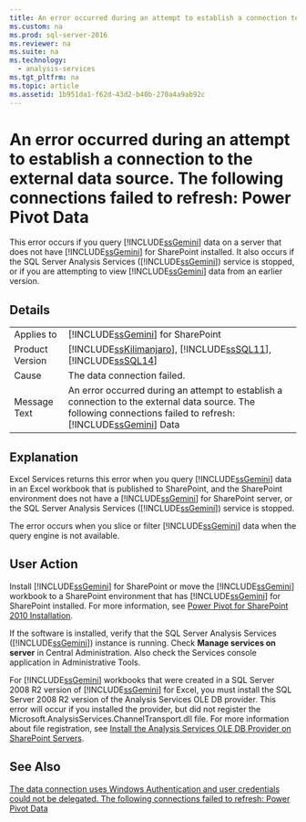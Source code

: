 ```yaml
---
title: An error occurred during an attempt to establish a connection to the external data source. The following connections failed to refresh: Power Pivot Data
ms.custom: na
ms.prod: sql-server-2016
ms.reviewer: na
ms.suite: na
ms.technology: 
  - analysis-services
ms.tgt_pltfrm: na
ms.topic: article
ms.assetid: 1b951da1-f62d-43d2-b40b-270a4a9ab92c
---
```

# An error occurred during an attempt to establish a connection to the external data source. The following connections failed to refresh: Power Pivot Data
  This error occurs if you query [!INCLUDE[ssGemini](../../Token\Other/ssGemini_md.md)] data on a server that does not have [!INCLUDE[ssGemini](../../Token\Other/ssGemini_md.md)] for SharePoint installed. It also occurs if the SQL Server Analysis Services \([!INCLUDE[ssGemini](../../Token\Other/ssGemini_md.md)]\) service is stopped, or if you are attempting to view [!INCLUDE[ssGemini](../../Token\Other/ssGemini_md.md)] data from an earlier version.  
  
## Details  
  
|||  
|-|-|  
|Applies to|[!INCLUDE[ssGemini](../../Token\Other/ssGemini_md.md)] for SharePoint|  
|Product Version|[!INCLUDE[ssKilimanjaro](../../Token\Other/ssKilimanjaro_md.md)], [!INCLUDE[ssSQL11](../../Token\Other/ssSQL11_md.md)], [!INCLUDE[ssSQL14](../../Token\Other/ssSQL14_md.md)]|  
|Cause|The data connection failed.|  
|Message Text|An error occurred during an attempt to establish a connection to the external data source. The following connections failed to refresh: [!INCLUDE[ssGemini](../../Token\Other/ssGemini_md.md)] Data|  
  
## Explanation  
 Excel Services returns this error when you query [!INCLUDE[ssGemini](../../Token\Other/ssGemini_md.md)] data in an Excel workbook that is published to SharePoint, and the SharePoint environment does not have a [!INCLUDE[ssGemini](../../Token\Other/ssGemini_md.md)] for SharePoint server, or the SQL Server Analysis Services \([!INCLUDE[ssGemini](../../Token\Other/ssGemini_md.md)]\) service is stopped.  
  
 The error occurs when you slice or filter [!INCLUDE[ssGemini](../../Token\Other/ssGemini_md.md)] data when the query engine is not available.  
  
## User Action  
 Install [!INCLUDE[ssGemini](../../Token\Other/ssGemini_md.md)] for SharePoint or move the [!INCLUDE[ssGemini](../../Token\Other/ssGemini_md.md)] workbook to a SharePoint environment that has [!INCLUDE[ssGemini](../../Token\Other/ssGemini_md.md)] for SharePoint installed. For more information, see [Power Pivot for SharePoint 2010 Installation](assetId:///8d47dde7-c941-4280-a934-e2fe3f9a938f).  
  
 If the software is installed, verify that the SQL Server Analysis Services \([!INCLUDE[ssGemini](../../Token\Other/ssGemini_md.md)]\) instance is running. Check **Manage services on server** in Central Administration. Also check the Services console application in Administrative Tools.  
  
 For [!INCLUDE[ssGemini](../../Token\Other/ssGemini_md.md)] workbooks that were created in a SQL Server 2008 R2 version of [!INCLUDE[ssGemini](../../Token\Other/ssGemini_md.md)] for Excel, you must install the SQL Server 2008 R2 version of the Analysis Services OLE DB provider. This error will occur if you installed the provider, but did not register the Microsoft.AnalysisServices.ChannelTransport.dll file. For more information about file registration, see [Install the Analysis Services OLE DB Provider on SharePoint Servers](assetId:///2c62daf9-1f2d-4508-a497-af62360ee859).  
  
## See Also  
 [The data connection uses Windows Authentication and user credentials could not be delegated. The following connections failed to refresh: Power Pivot Data](../Topic/The%20data%20connection%20uses%20Windows%20Authentication%20and%20user%20credentials%20could%20not%20be%20delegated.%20The%20following%20connections%20failed%20to%20refresh:%20Power%20Pivot%20Data.md)  
  
  